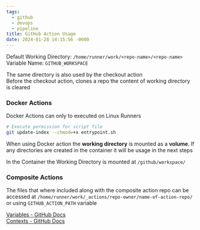 ```yaml
---
tags:
  - github
  - devops
  - pipeline
title: GitHub Action Usage
date: 2024-01-28 14:15:56 -0600
---
```


Default Working Directory: `/home/runner/work/<repo-name>/<repo-name>`  
Variable Name: `GITHUB_WORKSPACE`  

The same directory is also used by the checkout action  
Before the checkout action, clones a repo the content of working directory is cleared   

### Docker Actions

Docker Actions can only to executed on Linux Runners  

```bash
# Execute permission for script file
git update-index --chmod=+x entrypoint.sh
```

When using Docker action the **working directory** is mounted as a **volume**. If any directories are created in the container it will be usage in the next steps  

In the Container the Working Directory is mounted at `/github/workspace/`

### Composite Actions

The files that where included along with the composite action repo can be accessed at `/home/runner/work/_actions/repo-owner/name-of-action-repo/` or using `GITHUB_ACTION_PATH` variable

[Variables - GitHub Docs](https://docs.github.com/en/actions/learn-github-actions/variables)  
[Contexts - GitHub Docs](https://docs.github.com/en/actions/learn-github-actions/contexts#context-availability)

